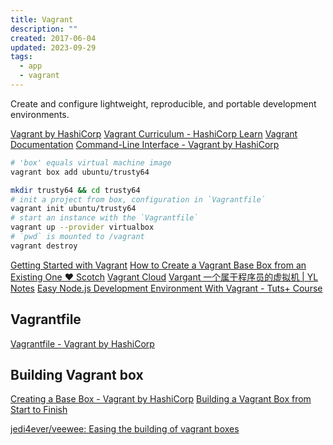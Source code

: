 ```yaml
---
title: Vagrant
description: ""
created: 2017-06-04
updated: 2023-09-29
tags:
  - app
  - vagrant
---
```


Create and configure lightweight, reproducible, and portable development environments.

[Vagrant by HashiCorp](https://www.vagrantup.com/)
[Vagrant Curriculum - HashiCorp Learn](https://learn.hashicorp.com/vagrant)
[Vagrant Documentation](https://docs.vagrantup.com/)
[Command-Line Interface - Vagrant by HashiCorp](https://www.vagrantup.com/docs/cli/)

```sh
# 'box' equals virtual machine image
vagrant box add ubuntu/trusty64

mkdir trusty64 && cd trusty64
# init a project from box, configuration in `Vagrantfile`
vagrant init ubuntu/trusty64
# start an instance with the `Vagrantfile`
vagrant up --provider virtualbox
# `pwd` is mounted to /vagrant
vagrant destroy
```

[Getting Started with Vagrant](https://coolaj86.com/articles/getting-started-with-vagrant.html)
[How to Create a Vagrant Base Box from an Existing One ♥ Scotch](http://scotch.io/tutorials/how-to-create-a-vagrant-base-box-from-an-existing-one)
[Vagrant Cloud](https://vagrantcloud.com/)
[Vargant 一个属于程序员的虚拟机 | YL Notes](http://yunlzheng.github.io/2013/11/26/cool-vagrant/)
[Easy Node.js Development Environment With Vagrant - Tuts+ Course](https://code.tutsplus.com/courses/easy-nodejs-development-environment-with-vagrant)

## Vagrantfile

[Vagrantfile - Vagrant by HashiCorp](https://www.vagrantup.com/docs/vagrantfile/)

## Building Vagrant box

[Creating a Base Box - Vagrant by HashiCorp](https://www.vagrantup.com/docs/boxes/base.html)
[Building a Vagrant Box from Start to Finish](https://blog.engineyard.com/2014/building-a-vagrant-box)

[jedi4ever/veewee: Easing the building of vagrant boxes](https://github.com/jedi4ever/veewee)
